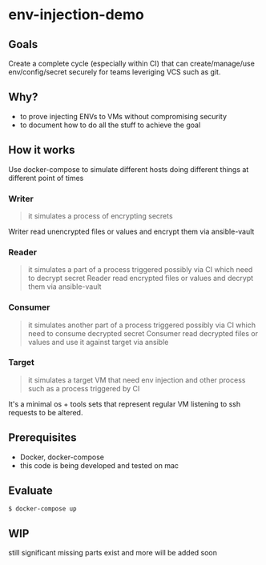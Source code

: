 # env-injection-demo

## Goals
Create a complete cycle (especially within CI) that can create/manage/use env/config/secret securely for teams leveriging VCS such as git.

## Why?
- to prove injecting ENVs to VMs without compromising security
- to document how to do all the stuff to achieve the goal

## How it works
Use docker-compose to simulate different hosts doing different things at different point of times

### Writer
> it simulates a process of encrypting secrets

Writer read unencrypted files or values and encrypt them via ansible-vault

### Reader
> it simulates a part of a process triggered possibly via CI which need to decrypt secret
Reader read encrypted files or values and decrypt them via ansible-vault

### Consumer
> it simulates another part of a process triggered possibly via CI which need to consume decrypted secret
Consumer read decrypted files or values and use it against target via ansible

### Target
> it simulates a target VM that need env injection and other process such as a process triggered by CI

It's a minimal os + tools sets that represent regular VM listening to ssh requests to be altered.


## Prerequisites
- Docker, docker-compose
- this code is being developed and tested on mac

## Evaluate
`$ docker-compose up`

## WIP
still significant missing parts exist and more will be added soon
